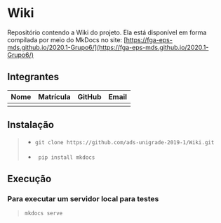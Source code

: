 # Wiki

Repositório contendo a Wiki do projeto. Ela está disponível em forma compilada por meio do MkDocs no site: [https://fga-eps-mds.github.io/2020.1-Grupo6/](https://fga-eps-mds.github.io/2020.1-Grupo6/)

## Integrantes

| Nome                          | Matrícula  | GitHub             | Email                                |
|-------------------------------|------------|--------------------|--------------------------------------|
|  |  |            |                |

## Instalação

> * ``` git clone https://github.com/ads-unigrade-2019-1/Wiki.git ``` <br> <br>
> * ``` pip install mkdocs```

## Execução

### Para executar um servidor local para testes

> ``` mkdocs serve ```
